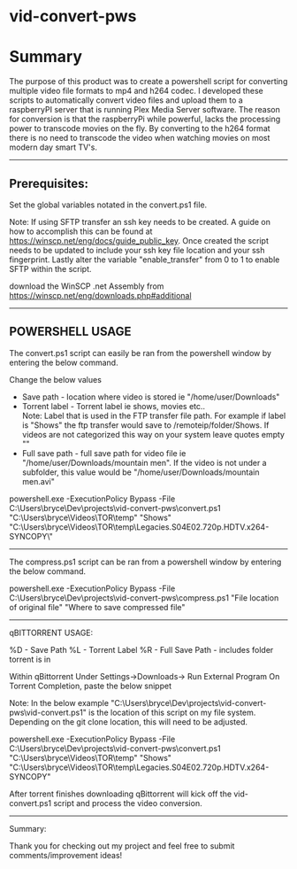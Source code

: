 # vid-convert-pws

<h1>Summary</h1>

<p>The purpose of this product was to create a powershell script for converting multiple video file formats to mp4 and h264 codec. I developed these scripts to automatically convert video files and upload them to a raspberryPI server that is running Plex Media Server software. The reason for conversion is that the raspberryPi while powerful, lacks the processing power to transcode movies on the fly. By converting to the h264 format there is no need to transcode the video when watching movies on most modern day smart TV's.
</p>

<hr/>

<h2>Prerequisites:</h2>



<p>Set the global variables notated in the convert.ps1 file. </p>

<p>Note: If using SFTP transfer an ssh key needs to be created. A guide on how to accomplish this can be found at <a href="https://winscp.net/eng/docs/guide_public_key">https://winscp.net/eng/docs/guide_public_key</a>. Once created the script needs to be updated to include your ssh key file location and your ssh fingerprint. Lastly alter the variable "enable_transfer" from 0 to 1 to enable SFTP within the script.</p>

download the WinSCP .net Assembly from https://winscp.net/eng/downloads.php#additional

<hr />

<h2>POWERSHELL USAGE</h2>
<p>
The convert.ps1 script can easily be ran from the powershell window by entering the below command.
</p>
<p>
Change the below values
</p>
<ul>
<li>Save path - location where video is stored ie "/home/user/Downloads"</li>
<li>Torrent label - Torrent label ie shows, movies etc..</li>
    Note: Label that is used in the FTP transfer file path. For example if label is "Shows" the ftp transfer would save to /remoteip/folder/Shows. If videos are not categorized this way on your system leave quotes empty ""
<li>Full save path - full save path for video file ie "/home/user/Downloads/mountain men". If the video is not under a subfolder, this value would be "/home/user/Downloads/mountain men.avi"</li>
</ul>
powershell.exe -ExecutionPolicy Bypass -File C:\Users\bryce\Dev\projects\vid-convert-pws\convert.ps1 "C:\Users\bryce\Videos\TOR\temp" "Shows" "C:\Users\bryce\Videos\TOR\temp\Legacies.S04E02.720p.HDTV.x264-SYNCOPY\"

-----------------------------------------------------

The compress.ps1 script can be ran from a powershell window by entering the below command.

powershell.exe -ExecutionPolicy Bypass -File C:\Users\bryce\Dev\projects\vid-convert-pws\compress.ps1 "File location of original file" "Where to save compressed file"

----------------------------------------------------------------------------------------------------------------

qBITTORRENT USAGE:

%D - Save Path
%L - Torrent Label
%R - Full Save Path - includes folder torrent is in

Within qBittorrent Under Settings->Downloads-> Run External Program On Torrent Completion, paste the below snippet

Note: In the below example "C:\Users\bryce\Dev\projects\vid-convert-pws\vid-convert.ps1" is the location of this script on my file system. Depending on the git clone location, this will need to be adjusted.

powershell.exe -ExecutionPolicy Bypass -File C:\Users\bryce\Dev\projects\vid-convert-pws\convert.ps1 "C:\Users\bryce\Videos\TOR\temp" "Shows" "C:\Users\bryce\Videos\TOR\temp\Legacies.S04E02.720p.HDTV.x264-SYNCOPY\"

After torrent finishes downloading qBittorrent will kick off the vid-convert.ps1 script and process the video conversion.

----------------------------------------------------------------------------------------------------------------

Summary:

Thank you for checking out my project and feel free to submit comments/improvement ideas!